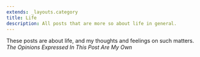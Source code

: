 ```yaml
---
extends: _layouts.category
title: Life
description: All posts that are more so about life in general.
---
```


These posts are about life, and my thoughts and feelings on such matters. *The Opinions Expressed In This Post Are My Own*